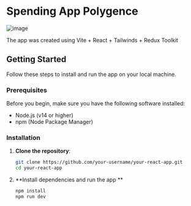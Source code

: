 # Spending App Polygence

![image](https://github.com/MikeRubio/Spending/assets/23417202/91f27b15-6c61-48fb-a61d-2f05539710cb)

The app was created using Vite + React + Tailwinds + Redux Toolkit

## Getting Started

Follow these steps to install and run the app on your local machine.

### Prerequisites

Before you begin, make sure you have the following software installed:

- Node.js (v14 or higher)
- npm (Node Package Manager)

### Installation

1. **Clone the repository**:

   ```bash
   git clone https://github.com/your-username/your-react-app.git
   cd your-react-app

   ```

2. **Install dependencies and run the app **
   ```bash
   npm install
   npm run dev
   ```
